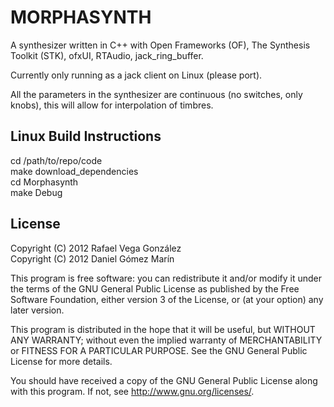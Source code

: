 MORPHASYNTH
===========

A synthesizer written in C++ with Open Frameworks (OF), The Synthesis Toolkit (STK), ofxUI, RTAudio, jack_ring_buffer.

Currently only running as a jack client on Linux (please port). 

All the parameters in the synthesizer are continuous (no switches, only knobs), this will allow for interpolation of timbres. 

Linux Build Instructions
------------------------

cd /path/to/repo/code  
make download_dependencies  
cd Morphasynth  
make Debug  

License
-------

Copyright (C) 2012 Rafael Vega González  
Copyright (C) 2012 Daniel Gómez Marín

This program is free software: you can redistribute it and/or modify
it under the terms of the GNU General Public License as published by
the Free Software Foundation, either version 3 of the License, or
(at your option) any later version.

This program is distributed in the hope that it will be useful,
but WITHOUT ANY WARRANTY; without even the implied warranty of
MERCHANTABILITY or FITNESS FOR A PARTICULAR PURPOSE.  See the
GNU General Public License for more details.

You should have received a copy of the GNU General Public License
along with this program.  If not, see <http://www.gnu.org/licenses/>.

